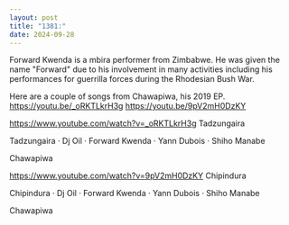 ```yaml
---
layout: post
title: "1381:"
date: 2024-09-28
---
```


Forward Kwenda is a mbira performer from Zimbabwe. He was given the name "Forward" due to his involvement in many activities including his performances for guerrilla forces during the Rhodesian Bush War.

Here are a couple of songs from Chawapiwa, his 2019 EP.
https://youtu.be/_oRKTLkrH3g
https://youtu.be/9pV2mH0DzKY

https://www.youtube.com/watch?v=_oRKTLkrH3g
Tadzungaira

Tadzungaira · Dj Oil · Forward Kwenda · Yann Dubois · Shiho Manabe

Chawapiwa




https://www.youtube.com/watch?v=9pV2mH0DzKY
Chipindura

Chipindura · Dj Oil · Forward Kwenda · Yann Dubois · Shiho Manabe

Chawapiwa
